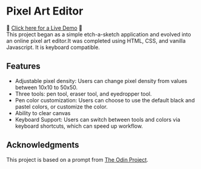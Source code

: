 # Pixel Art Editor
:star2: [Click here for a Live Demo](https://lisalbi.github.io/etch-a-sketch/) :star2: <br>
This project began as a simple etch-a-sketch application and evolved into an online pixel art editor.It was completed using HTML, CSS, and vanilla Javascript. It is keyboard compatible.

## Features
* Adjustable pixel density: Users can change pixel density from values between 10x10 to 50x50.
* Three tools: pen tool, eraser tool, and eyedropper tool.
* Pen color customization: Users can choose to use the default black and pastel colors, or customize the color.
* Ability to clear canvas
* Keyboard Support: Users can switch between tools and colors via keyboard shortcuts, which can speed up workflow.

## Acknowledgments
This project is based on a prompt from [The Odin Project](https://www.theodinproject.com/paths/foundations/courses/foundations/lessons/etch-a-sketch-project).
